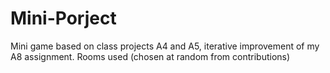 # Mini-Porject

Mini game based on class projects A4 and A5, iterative improvement of my A8 assignment.
Rooms used (chosen at random from contributions)
